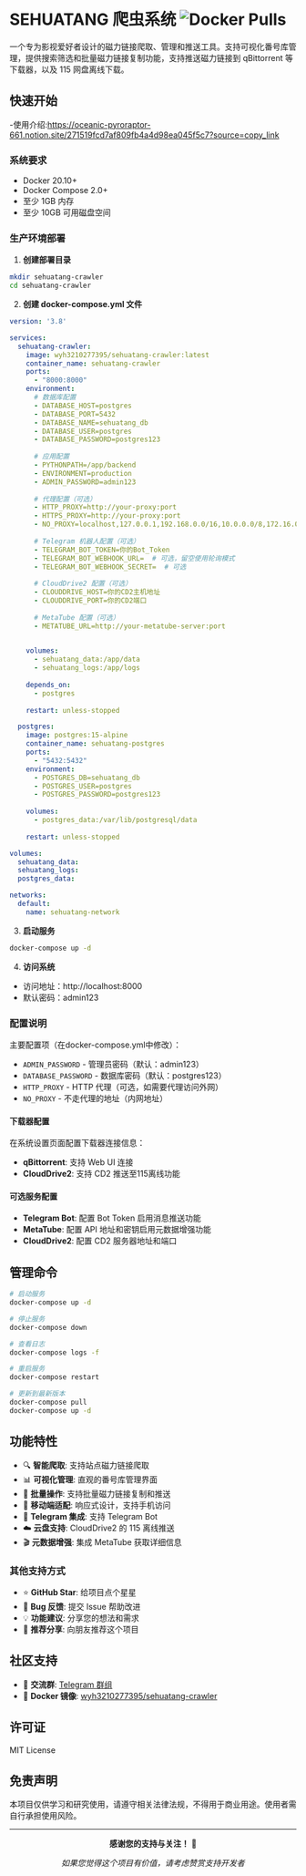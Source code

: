 # SEHUATANG 爬虫系统           ![Docker Pulls](https://img.shields.io/docker/pulls/wyh3210277395/sehuatang-crawler.svg)

一个专为影视爱好者设计的磁力链接爬取、管理和推送工具。支持可视化番号库管理，提供搜索筛选和批量磁力链接复制功能，支持推送磁力链接到 qBittorrent 等下载器，以及 115 网盘离线下载。

## 快速开始
 -使用介绍:https://oceanic-pyroraptor-661.notion.site/271519fcd7af809fb4a4d98ea045f5c7?source=copy_link
### 系统要求

- Docker 20.10+
- Docker Compose 2.0+
- 至少 1GB 内存
- 至少 10GB 可用磁盘空间

### 生产环境部署

1. **创建部署目录**
```bash
mkdir sehuatang-crawler
cd sehuatang-crawler
```

2. **创建 docker-compose.yml 文件**
```yaml
version: '3.8'

services:
  sehuatang-crawler:
    image: wyh3210277395/sehuatang-crawler:latest
    container_name: sehuatang-crawler
    ports:
      - "8000:8000"
    environment:
      # 数据库配置
      - DATABASE_HOST=postgres
      - DATABASE_PORT=5432
      - DATABASE_NAME=sehuatang_db
      - DATABASE_USER=postgres
      - DATABASE_PASSWORD=postgres123
      
      # 应用配置
      - PYTHONPATH=/app/backend
      - ENVIRONMENT=production
      - ADMIN_PASSWORD=admin123
      
      # 代理配置（可选）
      - HTTP_PROXY=http://your-proxy:port
      - HTTPS_PROXY=http://your-proxy:port
      - NO_PROXY=localhost,127.0.0.1,192.168.0.0/16,10.0.0.0/8,172.16.0.0/12
      
      # Telegram 机器人配置（可选）
      - TELEGRAM_BOT_TOKEN=你的Bot_Token
      - TELEGRAM_BOT_WEBHOOK_URL=  # 可选，留空使用轮询模式
      - TELEGRAM_BOT_WEBHOOK_SECRET=  # 可选
      
      # CloudDrive2 配置（可选）
      - CLOUDDRIVE_HOST=你的CD2主机地址
      - CLOUDDRIVE_PORT=你的CD2端口
      
      # MetaTube 配置（可选）
      - METATUBE_URL=http://your-metatube-server:port
 

    volumes:
      - sehuatang_data:/app/data
      - sehuatang_logs:/app/logs
    
    depends_on:
      - postgres
    
    restart: unless-stopped

  postgres:
    image: postgres:15-alpine
    container_name: sehuatang-postgres
    ports:
      - "5432:5432"
    environment:
      - POSTGRES_DB=sehuatang_db
      - POSTGRES_USER=postgres
      - POSTGRES_PASSWORD=postgres123
    
    volumes:
      - postgres_data:/var/lib/postgresql/data
    
    restart: unless-stopped

volumes:
  sehuatang_data:
  sehuatang_logs:
  postgres_data:

networks:
  default:
    name: sehuatang-network
```

3. **启动服务**
```bash
docker-compose up -d
```

4. **访问系统**
- 访问地址：http://localhost:8000
- 默认密码：admin123

### 配置说明

主要配置项（在docker-compose.yml中修改）：
- `ADMIN_PASSWORD` - 管理员密码（默认：admin123）
- `DATABASE_PASSWORD` - 数据库密码（默认：postgres123）
- `HTTP_PROXY` - HTTP 代理（可选，如需要代理访问外网）
- `NO_PROXY` - 不走代理的地址（内网地址）

#### 下载器配置

在系统设置页面配置下载器连接信息：
- **qBittorrent**: 支持 Web UI 连接
- **CloudDrive2**: 支持 CD2 推送至115离线功能


#### 可选服务配置

- **Telegram Bot**: 配置 Bot Token 启用消息推送功能
- **MetaTube**: 配置 API 地址和密钥启用元数据增强功能
- **CloudDrive2**: 配置 CD2 服务器地址和端口

## 管理命令

```bash
# 启动服务
docker-compose up -d

# 停止服务
docker-compose down

# 查看日志
docker-compose logs -f

# 重启服务
docker-compose restart

# 更新到最新版本
docker-compose pull
docker-compose up -d
```

## 功能特性

- 🔍 **智能爬取**: 支持站点磁力链接爬取
- 📊 **可视化管理**: 直观的番号库管理界面
- 🔗 **批量操作**: 支持批量磁力链接复制和推送
- 📱 **移动端适配**: 响应式设计，支持手机访问
- 🤖 **Telegram 集成**: 支持 Telegram Bot
- ☁️ **云盘支持**: CloudDrive2 的 115 离线推送
- 🎬 **元数据增强**: 集成 MetaTube 获取详细信息



### 其他支持方式

- ⭐ **GitHub Star**: 给项目点个星星
- 🐛 **Bug 反馈**: 提交 Issue 帮助改进
- 💡 **功能建议**: 分享您的想法和需求
- 📢 **推荐分享**: 向朋友推荐这个项目

## 社区支持

- 💬 **交流群**: [Telegram 群组](https://t.me/sehuangtangcrawler)
- 🐳 **Docker 镜像**: [wyh3210277395/sehuatang-crawler](https://hub.docker.com/r/wyh3210277395/sehuatang-crawler)

## 许可证

MIT License

## 免责声明

本项目仅供学习和研究使用，请遵守相关法律法规，不得用于商业用途。使用者需自行承担使用风险。

---

<div align="center">

**感谢您的支持与关注！** 🙏

*如果您觉得这个项目有价值，请考虑赞赏支持开发者*

</div>
